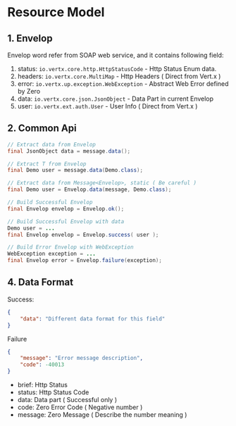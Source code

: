 # Resource Model

## 1. Envelop 

Envelop word refer from SOAP web service, and it contains following field:

1. status: `io.vertx.core.http.HttpStatusCode` - Http Status Enum data.
2. headers: `io.vertx.core.MultiMap` - Http Headers ( Direct from Vert.x )
3. error: `io.vertx.up.exception.WebException` - Abstract Web Error defined by Zero
4. data: `io.vertx.core.json.JsonObject` - Data Part in current Envelop
5. user: `io.vertx.ext.auth.User` - User Info ( Direct from Vert.x )

## 2. Common Api

```java
// Extract data from Envelop
final JsonObject data = message.data();

// Extract T from Envelop
final Demo user = message.data(Demo.class);

// Extract data from Message<Envelop>, static ( Be careful )
final Demo user = Envelop.data(message, Demo.class);

// Build Successful Envelop
final Envelop envelop = Envelop.ok();

// Build Successful Envelop with data
Demo user = ...
final Envelop envelop = Envelop.success( user );

// Build Error Envelop with WebException
WebException exception = ...
final Envelop error = Envelop.failure(exception);

```

## 4. Data Format

Success:

```json
{
    "data": "Different data format for this field"
}


```

Failure

```json
{
    "message": "Error message description",
    "code": -40013
}
```

* brief: Http Status
* status: Http Status Code
* data: Data part ( Successful only )
* code: Zero Error Code ( Negative number )
* message: Zero Message ( Describe the number meaning )
